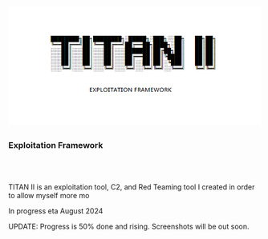 <span style="background:black">
<h1 align="center">
  <br>
  <a href="https://github.com/her3ticAVI/TITANII"><img src="./images/banner.png" alt="TITANII"></a>
  <h3>Exploitation Framework</h3>
  <br>
  <br>

TITAN II is an exploitation tool, C2, and Red Teaming tool I created in order to allow myself more mo

In progress eta August 2024

UPDATE: Progress is 50% done and rising. Screenshots will be out soon.
